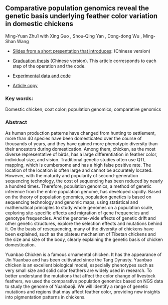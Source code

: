 ## Comparative population genomics reveal the genetic basis underlying feather color variation in domestic chickens

Ming-Yuan Zhu1 with  Xing Guo , Shou-Qing Yan , Dong-dong Wu , Ming-Shan Wang

- [Slides from a short presentation that introduces](https://github.com/Mingyuan-Zhu/Domestic_chicken-Comparative-population-genomics/blob/master/PPT/%E7%AD%94%E8%BE%A9PPT%E4%BF%AE%E6%94%B9%E5%90%8E.pdf): (Chinese version)

- [Graduation thesis](https://github.com/Mingyuan-Zhu/Domestic_chicken-Comparative-population-genomics/blob/master/Paper_template/85150226_%E6%9C%B1%E6%98%8E%E8%BF%9C_%E5%8A%A8%E7%89%A9%E7%A7%91%E5%AD%A6_%E6%AF%94%E8%BE%83%E5%9F%BA%E5%9B%A0%E7%BB%84%E5%AD%A6%E6%8F%AD%E7%A4%BA%E5%AE%B6%E9%B8%A1%E9%BB%91%E7%99%BD%E7%BE%BD%E8%89%B2%E5%8F%98%E5%BC%82%E7%9A%84%E9%81%97%E4%BC%A0%E5%AD%A6%E5%9F%BA%E7%A1%80.pdf)  (Chinese version). This article corresponds to each step of the operation and the code.
- [Experimental data and code](https://github.com/Mingyuan-Zhu/Domestic_chicken-Comparative-population-genomics/tree/master/code)
- [Article copy](https://github.com/Mingyuan-Zhu/Domestic_chicken-Comparative-population-genomics/blob/master/Paper_template/zmy-wms.doc.9%E4%BF%AE%E6%94%B9%E7%89%88.pdf)

### Key words: 

Domestic chicken; coat color; population genomics; comparative  genomics 

### Abstract

As human production patterns have changed from hunting to settlement, more than 40 species have been domesticated over the course of thousands of years, and they have gained more phenotypic diversity than their ancestors during domestication. Among them, chicken, as the most diverse representative of birds, has a large differentiation in feather color, individual size, and vision. Traditional genetic studies often use QTL mapping, which is cumbersome and has a high false positive rate. The location of the location is often large and cannot be accurately located. However, with the maturity and popularity of second-generation sequencing technology, the cost of sequencing has been reduced by nearly a hundred times. Therefore, population genomics, a method of genetic inference from the entire population genome, has developed rapidly. Based on the theory of population genomics, population genetics is based on sequencing technology and genomic maps, using statistical and mathematical principles to study whole genomes on a population scale, exploring site-specific effects and migration of gene frequencies and genotype frequencies. And the genome-wide effects of genetic drift and other genetic structures, explore the selection effects and mutations behind it. On the basis of resequencing, many of the diversity of chickens have been explained, such as the plateau mechanism of Tibetan chickens and the size and size of the body, clearly explaining the genetic basis of chicken domestication.

Yuanbao Chicken is a famous ornamental chicken. It has the appearance of Jin Yuanbao and has been cultivated since the Tang Dynasty. Yuanbao chicken is an excellent biological model, especially phenotypes such as very small size and solid color feathers are widely used in research. To better understand the mutations that affect the color change of livestock feathers, we used the comparative population genomics based on NGS data to study the genome of Yuanbaoji. We will identify a range of genetic mutations and regions that may affect feather color, providing new insights into pigmentation patterns in chickens.





